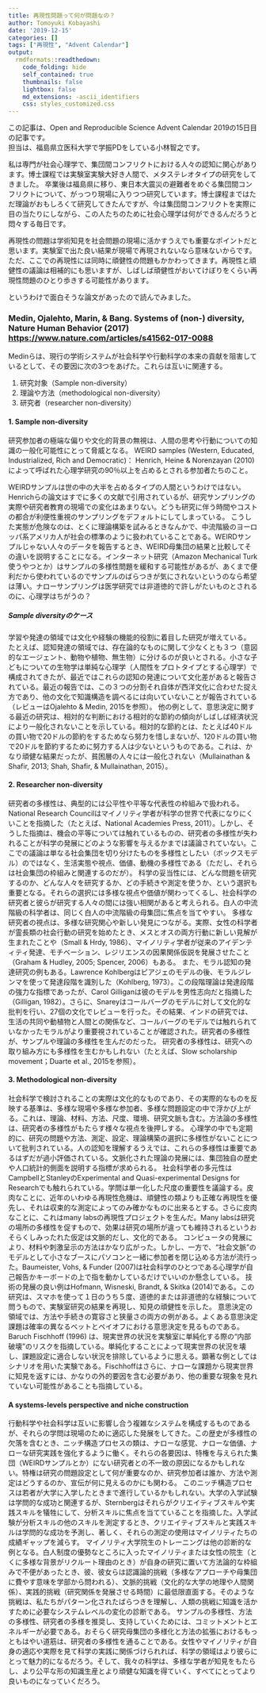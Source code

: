 ```yaml
---
title: 再現性問題って何が問題なの？
author: Tomoyuki Kobayashi
date: '2019-12-15'
categories: []
tags: ["再現性", "Advent Calendar"]
output:
  rmdformats::readthedown:
    code_folding: hide
    self_contained: true
    thumbnails: false
    lightbox: false
    md_extensions: -ascii_identifiers
    css: styles_customized.css
---
```

<style>
  @import url(https://fonts.googleapis.com/earlyaccess/notosansjapanese.css);
</style>
<style>
  @import url(https://fonts.googleapis.com/css?family=Lato:400,900);
</style>

この記事は、Open and Reproducible Science Advent Calendar 2019の15日目の記事です。</br>
担当は、福島県立医科大学で学振PDをしている小林智之です。

私は専門が社会心理学で、集団間コンフリクトにおける人々の認知に関心があります。博士課程では実験室実験大好き人間で、メタステレオタイプの研究をしてきました。
卒業後は福島県に移り、東日本大震災の避難者をめぐる集団間コンフリクトについて、がっつり現場に入りつつ研究しています。博士課程まではただ理論がおもしろくて研究してきたんですが、今は集団間コンフリクトを実際に目の当たりにしながら、この人たちのために社会心理学は何ができるんだろうと悶々する毎日です。

再現性の問題は学術知見を社会問題の現場に活かすうえでも重要なポイントだと思います。実験室で出た良い結果が現場で再現されないなら意味ないからです。ただ、ここでの再現性には同時に頑健性の問題もかかわってきます。再現性と頑健性の議論は相補的にも思いますが、しばしば頑健性がおいてけぼりをくらい再現性問題のひとり歩きする可能性があります。

というわけで面白そうな論文があったので読んでみました。

### Medin, Ojalehto, Marin, & Bang. Systems of (non-) diversity, Nature Human Behavior (2017) https://www.nature.com/articles/s41562-017-0088
Medinらは、現行の学術システムが社会科学や行動科学の本来の貢献を阻害しているとして、その要因に次の3つをあげた。これらは互いに関連する。
1.	研究対象（Sample non-diversity）
2.	理論や方法（methodological non-diversity）
3.	研究者（researcher non-diversity）

#### 1. Sample non-diversity
研究参加者の極端な偏りや文化的背景の無視は、人間の思考や行動についての知識の一般化可能性にとって脅威となる。
WEIRD samples (Western, Educated, Industrialized, Rich and Democratic)：
Henrich, Heine & Norenzayan (2010)によって呼ばれた心理学研究の90％以上を占めるとされる参加者たちのこと。

WEIRDサンプルは世の中の大半を占めるタイプの人間というわけではない。Henrichらの論文はすでに多くの文献で引用されているが、研究サンプリングの実際や研究者教育の現場での変化はあまりない。どうも研究に伴う時間やコストの都合が利便性重視のサンプリングをデフォルトにしてしまっている。
こうした実態が危険なのは、とくに理論構築を試みるときなんかで、中流階級のヨーロッパ系アメリカ人が社会の標準のように扱われていることである。WEIRDサンプルじゃない人々のデータを報告するとき、WEIRD母集団の結果と比較してその違いを説明することになる。インターネット研究（Amazon Mechanical Turk使うやつとか）はサンプルの多様性問題を緩和する可能性があるが、あくまで便利だから使われているのでサンプルのばらつきが気にされないというのなら希望は薄い。ナローサンプリングは医学研究では非道徳的で許しがたいものとされるのに、心理学はちがうの？

##### Sample diversityのケース
学習や発達の領域では文化や経験の機能的役割に着目した研究が増えている。
たとえば、認知発達の領域では、存在論的なものに関して少なくとも３つ（意図的なエージェント、動物や植物、無生物）に分けるのが良いとされる。小さな子どもについての生物学は単純な心理学（人間性をプロトタイプとする心理学）で構成されてきたが、最近ではこれらの認知の発達について文化差があると報告されている。最近の報告では、この３つの分割それ自体が西洋文化に合わせた捉え方であり、他の文化で知識構造を調べるには向いていないことが報告されている（レビューはOjalehto & Medin, 2015を参照）。
他の例として、意思決定に関する最近の研究は、相対的な判断における相対的な節約の傾向がしばしば経済状況により一般化されないことを示している。相対的な節約とは、たとえば40ドルの買い物で20ドルの節約をするためなら努力を惜しまないが、120ドルの買い物で20ドルを節約するために努力する人は少ないというものである。これは、かなり頑健な結果だったが、貧困層の人々には一般化されない（Mullainathan & Shafir, 2013; Shah, Shafir, & Mullainathan, 2015）。

#### 2. Researcher non-diversity
研究者の多様性は、典型的には公平性や平等な代表性の枠組みで扱われる。National Research Councilはマイノリティ学者が科学の世界で代表になりにくいことを指摘した（たとえば、National Academies Press, 2011）。しかし、そうした指摘は、機会の平等については触れているものの、研究者の多様性が失われることが科学の発展にどのような影響を与えるかまでは議論されていない。ここでの議論は単なる社会集団を切り分けたものを多様性としたい（ボックスモデル）のではなく、生活実態や視点、価値、動機の多様性である（ただし、それらは社会集団の枠組みと関連するのだが）。
科学の妥当性には、どんな問題を研究するのか、どんな人々を研究するか、どの手続きや測定を使うか、という選択も重要となる。それらの選択には多様な視点や価値が関わってくるし、社会科学の研究者と彼らが研究する人々の間には強い相関があると考えられる。白人の中流階級の科学者は、同じく白人の中流階級の母集団に焦点を当てやすい。
多様な研究者の視点は、多様な研究関心や新しい発見につながる。実際、女性の科学者が霊長類の社会行動の研究を始めたとき、メスとオスの両方行動に新しい見解が生まれたことや（Small & Hrdy, 1986）、マイノリティ学者が従来のアイデンティティ発達、モチベーション、レジリエンスの因果関係仮説を発展させたこと（Graham & Hudley, 2005; Spencer, 2006）もある。
また、モラル認知の発達研究の例もある。Lawrence Kohlbergはピアジェのモデルの後、モラルジレンマを使って発達段階を識別した（Kohlberg, 1973）。この段階理論は発達段階の強力な指標であったが、Carol Gilliganは彼のモデルを男性志向だと指摘した（Gilligan, 1982）。さらに、Snareyはコールバーグのモデルに対して文化的な批判を行い、27個の文化でレビューを行った。その結果、インドの研究では、生活の共同や動植物と人間との関係など、コールバーグのモデルでは触れられていなかったモラルがより重要視されていることが確認された。研究者の多様性が、サンプルや理論の多様性を生んだのだった。
研究者の多様性は、研究への取り組み方にも多様性を生むかもしれない（たとえば、Slow scholarship movement；Duarte et al., 2015を参照）。

#### 3. Methodological non-diversity
社会科学で検討されることの実際は文化的なものであり、その実際的なものを反映する基準は、多様な現場や多様な参加者、多様な問題設定の中で浮かび上がる。これは、理論、材料、方法、尺度、環境、研究文脈も含む。方法論の多様性は、研究者の多様性がもたらす様々な視点を後押しする。
心理学の中でも定期的に、研究の問題や方法、測定、設定、理論構築の選択に多様性がないことについて批判されている。人の認知を理解するうえでは、これらの多様性は重要であるはずだが過小評価されている。文脈化された理論の発展には、集団独自の歴史や人口統計的側面を説明する指標が求められる。
社会科学者の多元性はCampbellとStanleyのExperimental and Quasi-experimental Designs for Researchでも触れられている。学問は単一化した尺度の重要性を議論する。皮肉なことに、近年のいわゆる再現性危機は、頑健性の類よりも正確な再現性を優先し、それは収束的な測定によってのみ確かなものに出来るとする。さらに皮肉なことに、これはmany labsの再現性プロジェクトを生んだ。Many labsは研究の場所の多様性を促すもので、効果は研究の場所が違っても維持されるというおそらくしみったれた仮定は文脈的だし、文化的である。
コンピュータの発展により、材料や刺激呈示の方法はかなり広がった。しかし、一方で、“社会文脈”のモデルとして小さなブースにパソコンと一緒に参加者を閉じ込める方法が流行った。Baumeister, Vohs, & Funder (2007)は社会科学のひとつである心理学が自己報告かキーボードの上で指を動かしているだけでいいのか懸念している。
技術の発展の良い例はHofmann, Wisneski, Brandt, & Skitka (2014)である。この研究は、スマホを使って１日のうち５度、道徳的または非道徳的な経験について問うもので、実験室研究の結果を再現し、知見の頑健性を示した。
意思決定の領域では、方法や手続きの寛容さと狭量さの両方の例がある。よくある意思決定課題は確率の異なるベットとペイオフにおける意思決定を見るものである。Baruch Fischhoff (1996) は、現実世界の状況を実験室に単純化する際の“内部破壊”のリスクを指摘している。単純化することによって現実世界の状況を壊し、課題設定に適合しない状況を排除しているように思える。顕著な例としてはシナリオを用いた実験である。Fischhoffはさらに、ナローな課題から現実世界に知見を返すには、かなりの外的要因を含む必要があり、他の重要な現象を見れていない可能性があることも指摘している。

#### A systems-levels perspective and niche construction
行動科学や社会科学は互いに影響し合う複雑なシステムを構成するものであるが、それらの学問は現場のために適応した発展をしてきた。この歴史が多様性の欠落を含むとき、ニッチ構造プロセスの類は、ナローな感覚、ナローな価値、ナローな研究実践を強化するように働く。それらの各要因は、特権を与えられた集団（WEIRDサンプルとか）にない研究者との不一致の原因になるかもしれない。特権は研究の問題設定として何が重要なのか、研究参加者は誰か、方法や測定はどうするのか、宣伝が何に見えるのかにも関わる。
このニッチ構造プロセスは若者が大学に入学したときまで進行しているかもしれない。大学の入学試験は学問的な成功と関連するが、Sternbergはそれらがクリエイティブスキルや実践スキルを犠牲にして、分析スキルに焦点を当てていることを指摘した。入学試験が分析スキルの他のスキルを測定するとき、クリエイティブスキルと実践スキルは学問的な成功を予測し、著しく、それらの測定の使用はマイノリティたちの成績ギャップを減らす。
マイノリティ大学院生のトレーニングは他の診断的な例となる。白人制度の優勢なところに入ったマイノリティまたは女性の院生（とくに多様な背景がリクルート理由のとき）が自身の研究に置いて方法論的な枠組みで不便があったとき、彼、彼女らは認識論的挑戦（多様なアプローチや母集団に費やす意味を学部から問われる）、文脈的挑戦（文化的な大学の地理や人間関係）、実践的挑戦（研究関係を発展させる時間）に最低限直面する。そのような挑戦は、私たちがパターン化されたばらつきを理解し、人類の挑戦に知識を活かすために必要なシステムレベルの変化の診断である。
サンプルの多様性、方法の多様性、研究者の多様を推奨し、支持していくためには、コミットメントとエネルギーが必要である。おそらく研究母集団の多様化と方法の拡張におけるもっともはやい道筋は、研究者の多様性を通ることである。女性やマイノリティが自身の適応や実際を見て科学の実践に関係づけられれば、科学の領域はより彼らにとって魅力的になるだろう。そして、我々の科学は、多様な学者が知見をもたらし、より公平な形の知識生産とより頑健な知識を得ていく、すべてにとってより良いものになっていくだろう。

